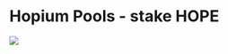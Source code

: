 # Hopium Pools - stake HOPE

![](<../.gitbook/assets/coming-soon-neon-sign\_191108-233 (1) (1).webp>)
